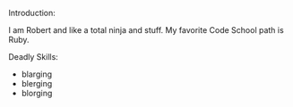 Introduction:

I am Robert and like a total ninja and stuff.
My favorite Code School path is Ruby.

Deadly Skills:
* blarging
* blerging
* blorging
